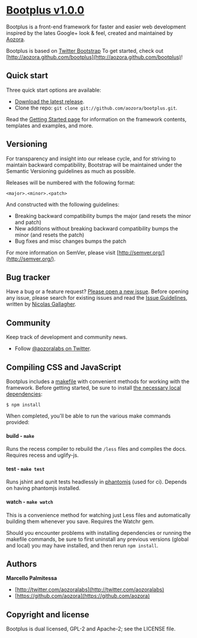 # [Bootplus v1.0.0](https://github.com/aozora/bootplus)

Bootplus is a front-end framework for faster and easier web development inspired by the lates Google+ look & feel, created and maintained by [Aozora](http://twitter.com/aozoralabs).

Bootplus is based on [Twitter Bootstrap](http://twitter.github.com/bootstrap)
To get started, check out [http://aozora.github.com/bootplus](http://aozora.github.com/bootplus)!



## Quick start

Three quick start options are available:

* [Download the latest release](http://aozora.github.com/bootplus/zipball/master).
* Clone the repo: `git clone git://github.com/aozora/bootplus.git`.

Read the [Getting Started page](http://aozora.github.com/bootplus/getting-started/) for information on the framework contents, templates and examples, and more.



## Versioning

For transparency and insight into our release cycle, and for striving to maintain backward compatibility, Bootstrap will be maintained under the Semantic Versioning guidelines as much as possible.

Releases will be numbered with the following format:

`<major>.<minor>.<patch>`

And constructed with the following guidelines:

* Breaking backward compatibility bumps the major (and resets the minor and patch)
* New additions without breaking backward compatibility bumps the minor (and resets the patch)
* Bug fixes and misc changes bumps the patch

For more information on SemVer, please visit [http://semver.org/](http://semver.org/).



## Bug tracker

Have a bug or a feature request? [Please open a new issue](https://github.com/twitter/bootstrap/issues). Before opening any issue, please search for existing issues and read the [Issue Guidelines](https://github.com/necolas/issue-guidelines), written by [Nicolas Gallagher](https://github.com/necolas/).



## Community

Keep track of development and community news.

* Follow [@aozoralabs on Twitter](http://twitter.com/aozoralabs).


## Compiling CSS and JavaScript

Bootplus includes a [makefile](Makefile) with convenient methods for working with the framework. Before getting started, be sure to install [the necessary local dependencies](package.json):

```
$ npm install
```

When completed, you'll be able to run the various make commands provided:

#### build - `make`
Runs the recess compiler to rebuild the `/less` files and compiles the docs. Requires recess and uglify-js.

#### test - `make test`
Runs jshint and qunit tests headlessly in [phantomjs](http://code.google.com/p/phantomjs/) (used for ci). Depends on having phantomjs installed.

#### watch - `make watch`
This is a convenience method for watching just Less files and automatically building them whenever you save. Requires the Watchr gem.

Should you encounter problems with installing dependencies or running the makefile commands, be sure to first uninstall any previous versions (global and local) you may have installed, and then rerun `npm install`.




## Authors

**Marcello Palmitessa**

+ [http://twitter.com/aozoralabs](http://twitter.com/aozoralabs)
+ [https://github.com/aozora](https://github.com/aozora)


## Copyright and license

Bootplus is dual licensed, GPL-2 and Apache-2; see the LICENSE file.
